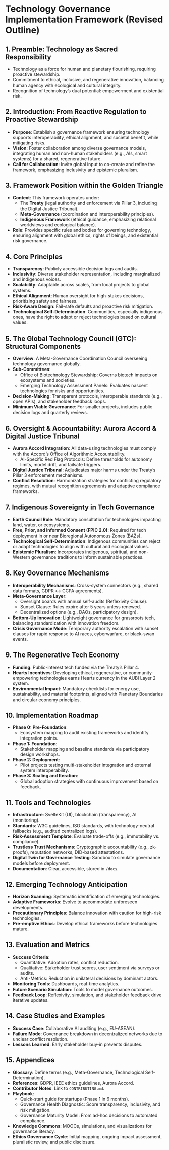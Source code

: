 # Technology Governance Implementation Framework (Revised Outline)

## 1. Preamble: Technology as Sacred Responsibility
- Technology as a force for human and planetary flourishing, requiring proactive stewardship.
- Commitment to ethical, inclusive, and regenerative innovation, balancing human agency with ecological and cultural integrity.
- Recognition of technology’s dual potential: empowerment and existential risk.

## 2. Introduction: From Reactive Regulation to Proactive Stewardship
- **Purpose**: Establish a governance framework ensuring technology supports interoperability, ethical alignment, and societal benefit, while mitigating risks.
- **Vision**: Foster collaboration among diverse governance models, integrating human and non-human stakeholders (e.g., AIs, smart systems) for a shared, regenerative future.
- **Call for Collaboration**: Invite global input to co-create and refine the framework, emphasizing inclusivity and epistemic pluralism.

## 3. Framework Position within the Golden Triangle
- **Context**: This framework operates under:
  - The **Treaty** (legal authority and enforcement via Pillar 3, including the Digital Justice Tribunal).
  - **Meta-Governance** (coordination and interoperability principles).
  - **Indigenous Framework** (ethical guidance, emphasizing relational worldviews and ecological balance).
- **Role**: Provides specific rules and bodies for governing technology, ensuring alignment with global ethics, rights of beings, and existential risk governance.

## 4. Core Principles
- **Transparency**: Publicly accessible decision logs and audits.
- **Inclusivity**: Diverse stakeholder representation, including marginalized and indigenous voices.
- **Scalability**: Adaptable across scales, from local projects to global systems.
- **Ethical Alignment**: Human oversight for high-stakes decisions, prioritizing safety and fairness.
- **Risk-Aware Design**: Fail-safe defaults and proactive risk mitigation.
- **Technological Self-Determination**: Communities, especially indigenous ones, have the right to adapt or reject technologies based on cultural values.

## 5. The Global Technology Council (GTC): Structural Components
- **Overview**: A Meta-Governance Coordination Council overseeing technology governance globally.
- **Sub-Committees**:
  - Office of Biotechnology Stewardship: Governs biotech impacts on ecosystems and societies.
  - Emerging Technology Assessment Panels: Evaluates nascent technologies for risks and opportunities.
- **Decision-Making**: Transparent protocols, interoperable standards (e.g., open APIs), and stakeholder feedback loops.
- **Minimum Viable Governance**: For smaller projects, includes public decision logs and quarterly reviews.

## 6. Oversight & Accountability: Aurora Accord & Digital Justice Tribunal
- **Aurora Accord Integration**: All data-using technologies must comply with the Accord’s Office of Algorithmic Accountability.
  - AI-Specific Red Flag Protocols: Define thresholds for autonomy limits, model drift, and failsafe triggers.
- **Digital Justice Tribunal**: Adjudicates major harms under the Treaty’s Pillar 3 enforcement mechanisms.
- **Conflict Resolution**: Harmonization strategies for conflicting regulatory regimes, with mutual recognition agreements and adaptive compliance frameworks.

## 7. Indigenous Sovereignty in Tech Governance
- **Earth Council Role**: Mandatory consultation for technologies impacting land, water, or ecosystems.
- **Free, Prior, and Informed Consent (FPIC 2.0)**: Required for tech deployment in or near Bioregional Autonomous Zones (BAZs).
- **Technological Self-Determination**: Indigenous communities can reject or adapt technologies to align with cultural and ecological values.
- **Epistemic Pluralism**: Incorporates indigenous, spiritual, and non-Western governance traditions to inform sustainable practices.

## 8. Key Governance Mechanisms
- **Interoperability Mechanisms**: Cross-system connectors (e.g., shared data formats, GDPR ↔ CCPA agreements).
- **Meta-Governance Layer**:
  - Oversight boards with annual self-audits (Reflexivity Clause).
  - Sunset Clause: Rules expire after 5 years unless renewed.
  - Decentralized options (e.g., DAOs, participatory design).
- **Bottom-Up Innovation**: Lightweight governance for grassroots tech, balancing standardization with innovation freedom.
- **Crisis Governance Mode**: Temporary authority escalation with sunset clauses for rapid response to AI races, cyberwarfare, or black-swan events.

## 9. The Regenerative Tech Economy
- **Funding**: Public-interest tech funded via the Treaty’s Pillar 4.
- **Hearts Incentives**: Developing ethical, regenerative, or community-empowering technologies earns Hearts currency in the AUBI Layer 2 system.
- **Environmental Impact**: Mandatory checklists for energy use, sustainability, and material footprints, aligned with Planetary Boundaries and circular economy principles.

## 10. Implementation Roadmap
- **Phase 0: Pre-Foundation**:
  - Ecosystem mapping to audit existing frameworks and identify integration points.
- **Phase 1: Foundation**:
  - Stakeholder mapping and baseline standards via participatory design workshops.
- **Phase 2: Deployment**:
  - Pilot projects testing multi-stakeholder integration and external system interoperability.
- **Phase 3: Scaling and Iteration**:
  - Global adoption strategies with continuous improvement based on feedback.

## 11. Tools and Technologies
- **Infrastructure**: SvelteKit (UI), blockchain (transparency), AI (monitoring).
- **Standards**: W3C guidelines, ISO standards, with technology-neutral fallbacks (e.g., audited centralized logs).
- **Risk-Assessment Template**: Evaluate trade-offs (e.g., immutability vs. compliance).
- **Trustless Trust Mechanisms**: Cryptographic accountability (e.g., zk-proofs), reputation networks, DID-based attestations.
- **Digital Twin for Governance Testing**: Sandbox to simulate governance models before deployment.
- **Documentation**: Clear, accessible, stored in `/docs`.

## 12. Emerging Technology Anticipation
- **Horizon Scanning**: Systematic identification of emerging technologies.
- **Adaptive Frameworks**: Evolve to accommodate unforeseen developments.
- **Precautionary Principles**: Balance innovation with caution for high-risk technologies.
- **Pre-emptive Ethics**: Develop ethical frameworks before technologies mature.

## 13. Evaluation and Metrics
- **Success Criteria**:
  - Quantitative: Adoption rates, conflict reduction.
  - Qualitative: Stakeholder trust scores, user sentiment via surveys or audits.
  - Anti-Metrics: Reduction in unilateral decisions by dominant actors.
- **Monitoring Tools**: Dashboards, real-time analytics.
- **Future Scenario Simulation**: Tools to model governance outcomes.
- **Feedback Loop**: Reflexivity, simulation, and stakeholder feedback drive iterative updates.

## 14. Case Studies and Examples
- **Success Case**: Collaborative AI auditing (e.g., EU-ASEAN).
- **Failure Mode**: Governance breakdown in decentralized networks due to unclear conflict resolution.
- **Lessons Learned**: Early stakeholder buy-in prevents disputes.

## 15. Appendices
- **Glossary**: Define terms (e.g., Meta-Governance, Technological Self-Determination).
- **References**: GDPR, IEEE ethics guidelines, Aurora Accord.
- **Contributor Notes**: Link to `CONTRIBUTING.md`.
- **Playbook**:
  - Quick-start guide for startups (Phase 1 in 6 months).
  - Governance Health Diagnostic: Score transparency, inclusivity, and risk mitigation.
  - Governance Maturity Model: From ad-hoc decisions to automated compliance.
- **Knowledge Commons**: MOOCs, simulations, and visualizations for governance literacy.
- **Ethics Governance Cycle**: Initial mapping, ongoing impact assessment, pluralistic review, and public disclosure.